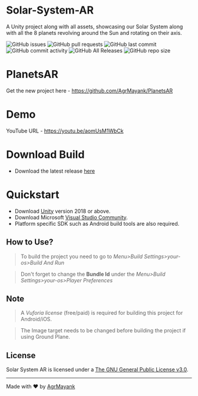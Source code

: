 # Solar-System-AR

A Unity project along with all assets, showcasing our Solar System along with
all the 8 planets revolving around the Sun and rotating on their axis.

![GitHub issues](https://img.shields.io/github/issues/AgrMayank/Solar-System-AR?label=Issues&style=flat-square)
![GitHub pull requests](https://img.shields.io/github/issues-pr/AgrMayank/Solar-System-AR?label=Pull%20Requests&style=flat-square)
![GitHub last commit](https://img.shields.io/github/last-commit/AgrMayank/Solar-System-AR?label=Last%20Commit&style=flat-square)
![GitHub commit activity](https://img.shields.io/github/commit-activity/m/AgrMayank/Solar-System-AR?label=Commit%20Activity&style=flat-square)
![GitHub All Releases](https://img.shields.io/github/downloads/AgrMayank/Solar-System-AR/total?label=Downloads&style=flat-square)
![GitHub repo size](https://img.shields.io/github/repo-size/AgrMayank/Solar-System-AR?label=Repo%20Size&style=flat-square)

# PlanetsAR

Get the new project here - https://github.com/AgrMayank/PlanetsAR

# Demo

YouTube URL - https://youtu.be/aomUsM1WbCk

# Download Build

- Download the latest release
  [here](https://github.com/AgrMayank/Solar-System-AR/releases)

# Quickstart

- Download [Unity](https://unity3d.com/get-unity/download/archive) version 2018
  or above.
- Download Microsoft
  [Visual Studio Community](https://visualstudio.microsoft.com/).
- Platform specific SDK such as Android build tools are also required.

## How to Use?

> To build the project you need to go to _Menu>Build Settings>your-os>Build And
> Run_

> Don't forget to change the **Bundle Id** under the _Menu>Build
> Settings>your-os>Player Preferences_

## Note

> A _Vuforia license_ (free/paid) is required for building this project for
> Android/iOS.

> The Image target needs to be changed before building the project if using
> Ground Plane.

## License

Solar System AR is licensed under a
[The GNU General Public License v3.0](https://www.gnu.org/licenses/gpl-3.0.en.html).

<hr>

Made with ❤ by [AgrMayank](https://AgrMayank.GitHub.io)
